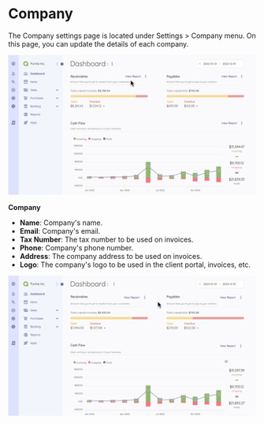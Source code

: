 Company
=========

The Company settings page is located under Settings > Company menu. On this page, you can update the details of each company.

![Companies](_images/company.gif)

**Company**

- **Name**: Company's name.
- **Email**: Company's email.
- **Tax Number**: The tax number to be used on invoices.
- **Phone**: Company's phone number.
- **Address**: The company address to be used on invoices.
- **Logo**: The company's logo to be used in the client portal, invoices, etc.

![Company settings](_images/company-settings.gif)
